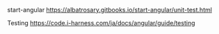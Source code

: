 start-angular
https://albatrosary.gitbooks.io/start-angular/unit-test.html

Testing
https://code.i-harness.com/ja/docs/angular/guide/testing

